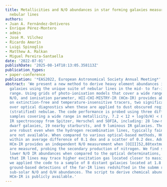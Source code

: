 ```yaml
---
title: Metallicities and N/O abundances in star forming galaxies measured with infrared
  nebular lines
authors:
- Juan A. Fernández-Ontiveros
- Enrique Pérez-Montero
- admin
- José M. Vílchez
- ́Ricardo Amorín
- Luigi Spinoglio
- Matthew A. Malkan
- Miguel Pereira-Santaella
date: '2022-07-01'
publishDate: '2025-08-14T18:13:05.358113Z'
publication_types:
- paper-conference
publication: '*EAS2022, European Astronomical Society Annual Meeting*'
abstract: 'We present a new method to derive heavy element abundances in star forming
  galaxies using the unique suite of nebular lines in the mid- to far-infrared (IR)
  range. Using grids of photo-ionisation models that cover a wide range in O/H and
  N/O, and ionisation parameter, HII-CHI-MISTRY-IR (HCm-IR) provides abundances based
  on extinction-free and temperature-insensitive tracers, two significant advantages
  over optical diagnostics when these are applied to dust obscured regions or unresolved
  (stratified) nebulae. The code performance is probed using three different galaxy
  samples covering a wide range in metallicity, 7.2 < 12 + log(O/H) < 8.9, with available
  IR spectroscopy from Spitzer, Herschel and SOFIA, including: 28 low-metallicity
  dwarf galaxies, 19 nearby starbursts, and 9 luminous IR galaxies. The IR-based abundances
  are robust even when the hydrogen recombination lines, typically faint in this range,
  are not available. When compared to various optical-based methods, HCm- IR is consistent
  within an average difference of 0.1 dex and a scatter of 0.2 dex. Additionally,
  HCm-IR provides an independent N/O measurement when [OIII]52,88textmum and [NIII]57textmum
  are measured, probing the secondary production of nitrogen. We find systematically
  lower N/O IR abundances when compared to the optical determinations, suggesting
  that IR lines may trace higher excitation gas located closer to massive stars. Finally,
  we applied the code to a sample of 8 distant galaxies located at 1.8 < z < 7.5 with
  ground-based detections of the far-IR lines redshifted in the submm range, revealing
  sub-solar N/O and O/H abundances. The script to derive chemical abundances with
  HCm-IR is publicly available.'
---
```

